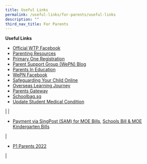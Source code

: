 ```yaml
---
title: Useful Links
permalink: /useful-links/for-parents/useful-links
description: ""
third_nav_title: For Parents
---
```

**Useful Links**
* [Official WTP Facebook](https://www.facebook.com/wellingtonprisg)
* [Parenting Resources](https://wtpparentingresources.weebly.com/)
* [Primary One Registration](https://www.moe.gov.sg/primary/p1-registration)
* [Parent Support Group (WePN) Blog](http://wepn.tumblr.com/)
* [Parents In Education](https://www.moe.gov.sg/parentkit)
* [WePN Facebook](https://www.facebook.com/pages/Wellington-Parents-Network-WePN/246348102079989)
* [Safeguarding Your Child Online](http://schoolbag.sg/story/safeguarding-your-child-online)
* [Overseas Learning Journey](/files/FAQs%20for%20Parents.pdf)
* [Parents Gateway](/files/PG%20one-time%20onboard.pdf)
* [Schoolbag.sg](https://www.schoolbag.sg/)
* [Update Student Medical Condition](https://form.gov.sg/5d7f142328467500121f82a9)


 |
| 

*   [Payment via SingPost (SAM) for MOE Bills,](https://wellingtonpri-moe-edu-sg-admin.cwp.sg/useful-links/for-parents/payment-via-singpost-sam-for-moe-bills-school-bill-n-moe-kindergarten-bills) [Schools Bill & MOE Kindergarten Bills](https://wellingtonpri-moe-edu-sg-admin.cwp.sg/useful-links/for-parents/payment-via-singpost-sam-for-moe-bills-school-bill-n-moe-kindergarten-bills) 



 | 

*   [P1 Parents 2022](https://sites.google.com/moe.edu.sg/p1parentswtp/home)

 |